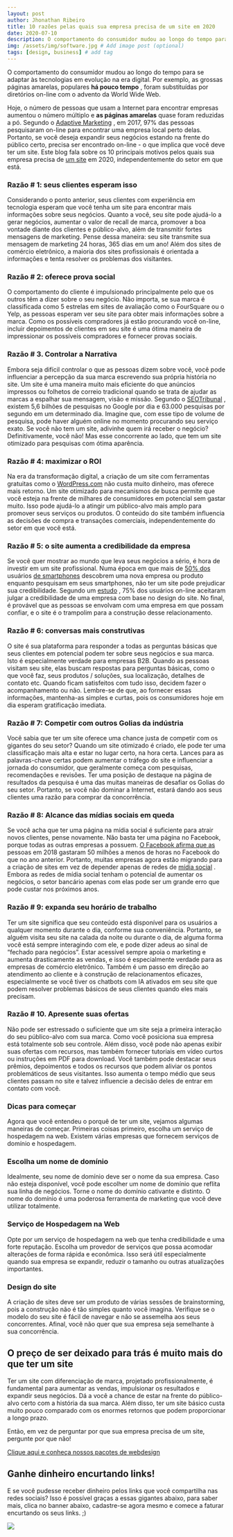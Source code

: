 ```yaml
---
layout: post
author: Jhonathan Ribeiro
title: 10 razões pelas quais sua empresa precisa de um site em 2020
date: 2020-07-10
description: O comportamento do consumidor mudou ao longo do tempo para se adaptar às tecnologias em evolução na era digital. Por exemplo, as grossas páginas amarelas, populares **há pouco tempo** , foram substituídas por diretórios on-line com o advento da World Wide Web. # Add post description (optional)
img: /assets/img/software.jpg # Add image post (optional)
tags: [design, business] # add tag
---
```

O comportamento do consumidor mudou ao longo do tempo para se adaptar às tecnologias em evolução na era digital. Por exemplo, as grossas páginas amarelas, populares **há pouco tempo** , foram substituídas por diretórios on-line com o advento da World Wide Web.

Hoje, o número de pessoas que usam a Internet para encontrar empresas aumentou o número múltiplo e **as páginas amarelas** quase foram reduzidas a pó. Segundo o [Adaptive Marketing](https://www.adaptivemarketing.us/97-of-consumers-search-for-local-businesses/) , em 2017, 97% das pessoas pesquisaram on-line para encontrar uma empresa local perto delas. Portanto, se você deseja expandir seus negócios estando na frente do público certo, precisa ser encontrado on-line - o que implica que você deve ter um site. Este blog fala sobre os 10 principais motivos pelos quais sua empresa precisa de [um site](https://www.seeresponse.com/ui-ux-design-web-development/) em 2020, independentemente do setor em que está.

### Razão # 1: seus clientes esperam isso

Considerando o ponto anterior, seus clientes com experiência em tecnologia esperam que você tenha um site para encontrar mais informações sobre seus negócios. Quanto a você, seu site pode ajudá-lo a gerar negócios, aumentar o valor de recall de marca, promover a boa vontade diante dos clientes e público-alvo, além de transmitir fortes mensagens de marketing. Pense dessa maneira: seu site transmite sua mensagem de marketing 24 horas, 365 dias em um ano! Além dos sites de comércio eletrônico, a maioria dos sites profissionais é orientada a informações e tenta resolver os problemas dos visitantes.

### Razão # 2: oferece prova social

O comportamento do cliente é impulsionado principalmente pelo que os outros têm a dizer sobre o seu negócio. Não importa, se sua marca é classificada como 5 estrelas em sites de avaliação como o FourSquare ou o Yelp, as pessoas esperam ver seu site para obter mais informações sobre a marca. Como os possíveis compradores já estão procurando você on-line, incluir depoimentos de clientes em seu site é uma ótima maneira de impressionar os possíveis compradores e fornecer provas sociais.

### Razão # 3. Controlar a Narrativa

Embora seja difícil controlar o que as pessoas dizem sobre você, você pode influenciar a percepção da sua marca escrevendo sua própria história no site. Um site é uma maneira muito mais eficiente do que anúncios impressos ou folhetos de correio tradicional quando se trata de ajudar as marcas a espalhar sua mensagem, visão e missão. Segundo o [SEOTribunal](https://seotribunal.com/blog/google-stats-and-facts/) , existem 5,6 bilhões de pesquisas no Google por dia e 63.000 pesquisas por segundo em um determinado dia. Imagine que, com esse tipo de volume de pesquisa, pode haver alguém online no momento procurando seu serviço exato. Se você não tem um site, adivinhe quem irá receber o negócio? Definitivamente, você não! Mas esse concorrente ao lado, que tem um site otimizado para pesquisas com ótima aparência.

### Razão # 4: maximizar o ROI

Na era da transformação digital, a criação de um site com ferramentas gratuitas como o [WordPress.com](http://wordpress.com/) não custa muito dinheiro, mas oferece mais retorno. Um site otimizado para mecanismos de busca permite que você esteja na frente de milhares de consumidores em potencial sem gastar muito. Isso pode ajudá-lo a atingir um público-alvo mais amplo para promover seus serviços ou produtos. O conteúdo do site também influencia as decisões de compra e transações comerciais, independentemente do setor em que você está.

### Razão # 5: o site aumenta a credibilidade da empresa

Se você quer mostrar ao mundo que leva seus negócios a sério, é hora de investir em um site profissional. Numa época em que mais de [50% dos](https://www.hubspot.com/marketing-statistics) usuários [de smartphones](https://www.hubspot.com/marketing-statistics) descobrem uma nova empresa ou produto enquanto pesquisam em seus smartphones, não ter um site pode prejudicar sua credibilidade. Segundo um [estudo](https://zurb.com/quips/1972) , 75% dos usuários on-line aceitaram julgar a credibilidade de uma empresa com base no design do site. No final, é provável que as pessoas se envolvam com uma empresa em que possam confiar, e o site é o trampolim para a construção desse relacionamento.

### Razão # 6: conversas mais construtivas

O site é sua plataforma para responder a todas as perguntas básicas que seus clientes em potencial podem ter sobre seus negócios e sua marca. Isto é especialmente verdade para empresas B2B. Quando as pessoas visitam seu site, elas buscam respostas para perguntas básicas, como o que você faz, seus produtos / soluções, sua localização, detalhes de contato etc. Quando ficam satisfeitos com tudo isso, decidem fazer o acompanhamento ou não. Lembre-se de que, ao fornecer essas informações, mantenha-as simples e curtas, pois os consumidores hoje em dia esperam gratificação imediata.

### Razão # 7: Competir com outros Golias da indústria

Você sabia que ter um site oferece uma chance justa de competir com os gigantes do seu setor? Quando um site otimizado é criado, ele pode ter uma classificação mais alta e estar no lugar certo, na hora certa. Lances para as palavras-chave certas podem aumentar o tráfego do site e influenciar a jornada do consumidor, que geralmente começa com pesquisas, recomendações e revisões. Ter uma posição de destaque na página de resultados da pesquisa é uma das muitas maneiras de desafiar os Golias do seu setor. Portanto, se você não dominar a Internet, estará dando aos seus clientes uma razão para comprar da concorrência.

### Razão # 8: Alcance das mídias sociais em queda

Se você acha que ter uma página na mídia social é suficiente para atrair novos clientes, pense novamente. Não basta ter uma página no Facebook, porque todas as outras empresas a possuem. [O Facebook afirma que as](https://www.businessinsider.in/Mark-Zuckerberg-boasts-that-changes-to-Facebook-have-caused-people-to-spend-50-million-fewer-hours-on-the-social-network-every-day/articleshow/62731976.cms) pessoas em 2018 gastaram 50 milhões a menos de horas no Facebook do que no ano anterior. Portanto, muitas empresas agora estão migrando para a criação de sites em vez de depender apenas de redes de [mídia social](https://www.seeresponse.com/social-media-marketing/) . Embora as redes de mídia social tenham o potencial de aumentar os negócios, o setor bancário apenas com elas pode ser um grande erro que pode custar nos próximos anos.

### Razão # 9: expanda seu horário de trabalho

Ter um site significa que seu conteúdo está disponível para os usuários a qualquer momento durante o dia, conforme sua conveniência. Portanto, se alguém visita seu site na calada da noite ou durante o dia, de alguma forma você está sempre interagindo com ele, e pode dizer adeus ao sinal de “fechado para negócios”. Estar acessível sempre apoia o marketing e aumenta drasticamente as vendas, e isso é especialmente verdade para as empresas de comércio eletrônico. Também é um passo em direção ao atendimento ao cliente e à construção de relacionamentos eficazes, especialmente se você tiver os chatbots com IA ativados em seu site que podem resolver problemas básicos de seus clientes quando eles mais precisam.

### Razão # 10. Apresente suas ofertas

Não pode ser estressado o suficiente que um site seja a primeira interação do seu público-alvo com sua marca. Como você posiciona sua empresa está totalmente sob seu controle. Além disso, você pode não apenas exibir suas ofertas com recursos, mas também fornecer tutoriais em vídeo curtos ou instruções em PDF para download. Você também pode destacar seus prêmios, depoimentos e todos os recursos que podem aliviar os pontos problemáticos de seus visitantes. Isso aumenta o tempo médio que seus clientes passam no site e talvez influencie a decisão deles de entrar em contato com você.

### Dicas para começar

Agora que você entendeu o porquê de ter um site, vejamos algumas maneiras de começar. Primeiras coisas primeiro, escolha um serviço de hospedagem na web. Existem várias empresas que fornecem serviços de domínio e hospedagem.

### Escolha um nome de domínio

Idealmente, seu nome de domínio deve ser o nome da sua empresa. Caso não esteja disponível, você pode escolher um nome de domínio que reflita sua linha de negócios. Torne o nome do domínio cativante e distinto. O nome do domínio é uma poderosa ferramenta de marketing que você deve utilizar totalmente.

### Serviço de Hospedagem na Web

Opte por um serviço de hospedagem na web que tenha credibilidade e uma forte reputação. Escolha um provedor de serviços que possa acomodar alterações de forma rápida e econômica. Isso será útil especialmente quando sua empresa se expandir, reduzir o tamanho ou outras atualizações importantes.

### Design do site

A criação de sites deve ser um produto de várias sessões de brainstorming, pois a construção não é tão simples quanto você imagina. Verifique se o modelo do seu site é fácil de navegar e não se assemelha aos seus concorrentes. Afinal, você não quer que sua empresa seja semelhante à sua concorrência.

## O preço de ser deixado para trás é muito mais do que ter um site

Ter um site com diferenciação de marca, projetado profissionalmente, é fundamental para aumentar as vendas, impulsionar os resultados e expandir seus negócios. Dá a você a chance de estar na frente do público-alvo certo com a história da sua marca. Além disso, ter um site básico custa muito pouco comparado com os enormes retornos que podem proporcionar a longo prazo.

Então, em vez de perguntar por que sua empresa precisa de um site, pergunte por que não!

[Clique aqui e conheça nossos pacotes de webdesign](https://cleandesign.netlify.app/)

## Ganhe dinheiro encurtando links!

E se você pudesse receber dinheiro pelos links que você compartilha nas redes sociais? Isso é possível graças a essas gigantes abaixo, para saber mais, clica no banner abaixo, cadastre-se agora mesmo e comece a faturar encurtando os seus links. ;)


[![](https://d33wubrfki0l68.cloudfront.net/2cdca305fd6b178639f6c91f896e465fdd494615/51033/assets/images/banners/adfly.gif)](https://join-adf.ly/23571397)
